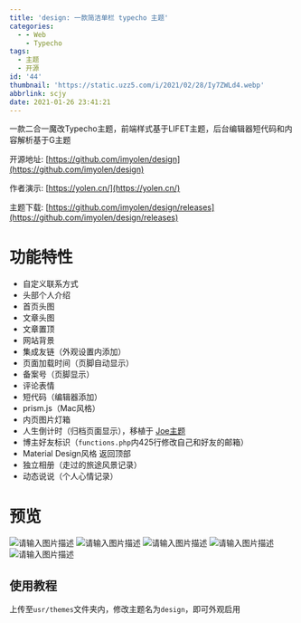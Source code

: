 ```yaml
---
title: 'design: 一款简洁单栏 typecho 主题'
categories:
  - - Web
    - Typecho
tags:
  - 主题
  - 开源
id: '44'
thumbnail: 'https://static.uzz5.com/i/2021/02/28/Iy7ZWLd4.webp'
abbrlink: scjy
date: 2021-01-26 23:41:21
---
```



一款二合一魔改Typecho主题，前端样式基于LIFET主题，后台编辑器短代码和内容解析基于G主题 

开源地址: [https://github.com/imyolen/design](https://github.com/imyolen/design) 

作者演示: [https://yolen.cn/](https://yolen.cn/) 

主题下载: [https://github.com/imyolen/design/releases](https://github.com/imyolen/design/releases)

# 功能特性

*   自定义联系方式
*   头部个人介绍
*   首页头图
*   文章头图
*   文章置顶
*   网站背景
*   集成友链（外观设置内添加）
*   页面加载时间（页脚自动显示）
*   备案号（页脚显示）
*   评论表情
*   短代码（编辑器添加）
*   prism.js（Mac风格）
*   内页图片灯箱
*   人生倒计时（归档页面显示），移植于 [Joe主题](https://ae.js.cn/about.html)
*   博主好友标识（`functions.php`内425行修改自己和好友的邮箱）
*   Material Design风格 返回顶部
*   独立相册（走过的旅途风景记录）
*   动态说说（个人心情记录）

# 预览

![请输入图片描述](https://static.uzz5.com/i/2021/02/28/cAM9mVUZ.webp "请输入图片描述") ![请输入图片描述](https://static.uzz5.com/i/2021/02/28/f4aQYtAb.webp "请输入图片描述") ![请输入图片描述](https://static.uzz5.com/i/2021/02/28/a9v5ePgr.webp "请输入图片描述") ![请输入图片描述](https://static.uzz5.com/i/2021/02/28/TlBbsHe3.webp "请输入图片描述") ![请输入图片描述](https://static.uzz5.com/i/2021/02/28/hOKGew5j.webp "请输入图片描述")

## 使用教程

上传至`usr/themes`文件夹内，修改主题名为`design`，即可外观启用
